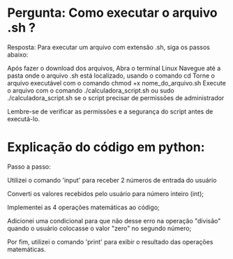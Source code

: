 # Pergunta: Como executar o arquivo .sh ?

Resposta: Para executar um arquivo com extensão .sh, siga os passos abaixo:

Após fazer o download dos arquivos, Abra o terminal Linux Navegue até a pasta onde o arquivo .sh está localizado, usando o comando cd Torne o arquivo executável com o comando chmod +x nome_do_arquivo.sh Execute o arquivo com o comando ./calculadora_script.sh ou sudo ./calculadora_script.sh se o script precisar de permissões de administrador

Lembre-se de verificar as permissões e a segurança do script antes de executá-lo.




# Explicação do código em python:

Passo a passo:

Utilizei o comando 'input' para receber 2 números de entrada do usuário

Converti os valores recebidos pelo usuário para número inteiro (int);

Implementei as 4 operações matemáticas ao código;

Adicionei uma condicional para que não desse erro na operação "divisão" quando o usuário colocasse o valor "zero" no segundo número;

Por fim, utilizei o comando 'print' para exibir o resultado das operações matemáticas.
